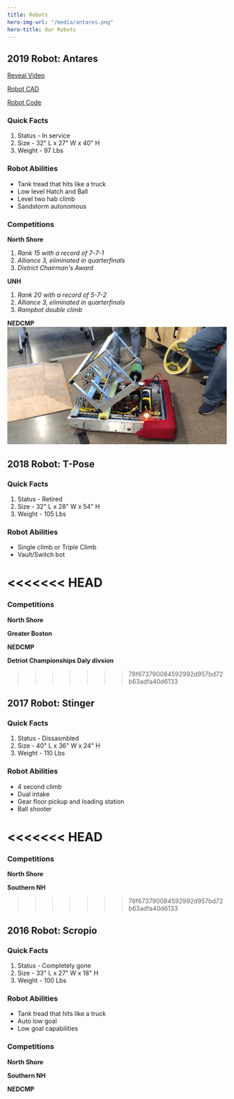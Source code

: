 ```yaml
---
title: Robots
hero-img-url: "/media/antares.png"
hero-title: Our Robots
---
```


## 2019 Robot: Antares

[Reveal Video](https://www.youtube.com/watch?v=26EiVH5yALo)

[Robot CAD](https://cad.onshape.com/documents/6ddadaa1401b09b0db981197/w/9b4cabd8c16b3040e3490b17/e/161b1cd32036719df984757d)

[Robot Code](https://github.com/perSEVERE-5962)

### Quick Facts

1. Status - In service
2. Size - 32" L x 27" W x 40" H
3. Weight - 97 Lbs 

### Robot Abilities
* Tank tread that hits like a truck
* Low level Hatch and Ball
* Level two hab climb
* Sandstorm autonomous

### Competitions
**North Shore**
1. *Rank 15 with a record of 7-7-1*
2. *Alliance 3, eliminated in quarterfinals*
3. *District Chairman's Award*

**UNH**
1. *Rank 20 with a record of 5-7-2*
2. *Alliance 3, eliminated in quarterfinals*
3. *Rampbot double climb*

**NEDCMP**
![2019 Robot: Antares](/media/antares.png)

<div class="divider"></div>

## 2018 Robot: T-Pose

### Quick Facts
1. Status - Retired
2. Size - 32" L x 28" W x 54" H
3. Weight - 105 Lbs 

### Robot Abilities
* Single climb or Triple Climb
* Vault/Switch bot

<<<<<<< HEAD
=======
### Competitions
**North Shore**

**Greater Boston**

**NEDCMP**

**Detriot Championships Daly divsion**
>>>>>>> 78f673790084592992d957bd72b63adfa40d6133
<div class="divider"></div>

## 2017 Robot: Stinger

### Quick Facts
1. Status - Dissasmbled
2. Size - 40" L x 36" W x 24" H
3. Weight - 110 Lbs 

### Robot Abilities
* 4 second climb
* Dual intake
* Gear floor pickup and loading station
* Ball shooter

<<<<<<< HEAD
=======
### Competitions
**North Shore**

**Southern NH**
>>>>>>> 78f673790084592992d957bd72b63adfa40d6133
<div class="divider"></div>

## 2016 Robot: Scropio

### Quick Facts
1. Status - Completely gone
2. Size - 33" L x 27" W x 18" H
3. Weight - 100 Lbs 

### Robot Abilities
* Tank tread that hits like a truck
* Auto low goal
* Low goal capabilities

### Competitions
**North Shore**

**Southern NH**

**NEDCMP**
